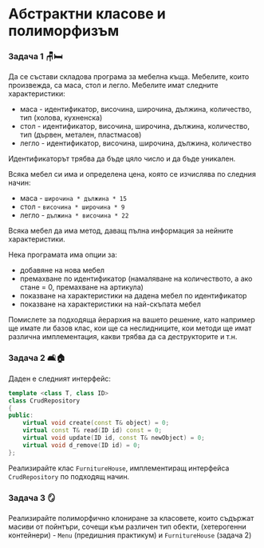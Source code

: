 # Абстрактни класове и полиморфизъм

### Задача 1 :chair::bed:

Да се състави складова програма за мебелна къща. Мебелите, които произвежда, са маса, стол и легло. Мебелите имат следните характеристики:

 - маса - идентификатор, височина, широчина, дължина, количество, тип (холова, кухненска)
 - стол - идентификатор, височина, широчина, дължина, количество, тип (дървен, метален, пластмасов)
 - легло - идентификатор, височина, широчина, дължина, количество

 Идентификаторът трябва да бъде цяло число и да бъде уникален.

 Всяка мебел си има и определена цена, която се изчислява по следния начин:
 - маса - `широчина * дължина * 15`
 - стол - `височина * широчина * 9`
 - легло - `дължина * височина * 22` 

 Всяка мебел да има метод, даващ пълна информация за нейните характеристики.
 
 Нека програмата има опции за:
 - добавяне на нова мебел
 - премахване по идентификатор (намаляване на количеството, а ако стане = 0, премахване на артикула)
 - показване на характеристики на дадена мебел по идентификатор
 - показване на характеристики на най-скъпата мебел

Помислете за подходяща йерархия на вашето решение, като например ще имате ли базов клас, кои ще са неслидниците, кои методи ще имат различна имплементация, какви трябва да са деструкторите и т.н.

### Задача 2 :couch_and_lamp::house:
Даден е следният интерфейс:
```c++
template <class T, class ID>
class CrudRepository
{
public:
    virtual void create(const T& object) = 0;
    virtual const T& read(ID id) const = 0;
    virtual void update(ID id, const T& newObject) = 0;
    virtual void d_remove(ID id) = 0;
};
```

Реализирайте клас `FurnitureHouse`, имплементиращ интерфейса `CrudRepository` по подходящ начин.

### Задача 3 :mirror:
Реализирайте полиморфично клониране за класовете, които съдържат масиви от пойнтъри, сочещи към различен тип обекти, (хетерогенни контейнери) - `Menu` (предишния практикум) и `FurnitureHouse` (задача 2)

